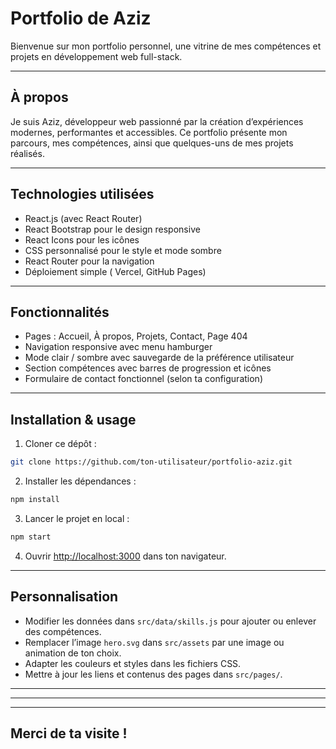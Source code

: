 
# Portfolio de Aziz

Bienvenue sur mon portfolio personnel, une vitrine de mes compétences et projets en développement web full-stack.

---

## À propos

Je suis Aziz, développeur web passionné par la création d’expériences modernes, performantes et accessibles. Ce portfolio présente mon parcours, mes compétences, ainsi que quelques-uns de mes projets réalisés.

---

## Technologies utilisées

- React.js (avec React Router)
- React Bootstrap pour le design responsive
- React Icons pour les icônes
- CSS personnalisé pour le style et mode sombre
- React Router pour la navigation
- Déploiement simple ( Vercel, GitHub Pages)

---

## Fonctionnalités

- Pages : Accueil, À propos, Projets, Contact, Page 404
- Navigation responsive avec menu hamburger
- Mode clair / sombre avec sauvegarde de la préférence utilisateur
- Section compétences avec barres de progression et icônes
- Formulaire de contact fonctionnel (selon ta configuration)

---

## Installation & usage

1. Cloner ce dépôt :

```bash
git clone https://github.com/ton-utilisateur/portfolio-aziz.git
````

2. Installer les dépendances :

```bash
npm install
```

3. Lancer le projet en local :

```bash
npm start
```

4. Ouvrir [http://localhost:3000](http://localhost:3000) dans ton navigateur.

---

## Personnalisation

* Modifier les données dans `src/data/skills.js` pour ajouter ou enlever des compétences.
* Remplacer l’image `hero.svg` dans `src/assets` par une image ou animation de ton choix.
* Adapter les couleurs et styles dans les fichiers CSS.
* Mettre à jour les liens et contenus des pages dans `src/pages/`.

---



---


---

## Merci de ta visite !

